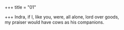 +++
title = "01"

+++
Indra, if I, like you, were, all alone, lord over goods,  
my praiser would have cows as his companions.  